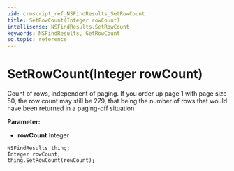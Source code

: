 ```yaml
---
uid: crmscript_ref_NSFindResults_SetRowCount
title: SetRowCount(Integer rowCount)
intellisense: NSFindResults.SetRowCount
keywords: NSFindResults, GetRowCount
so.topic: reference
---
```


# SetRowCount(Integer rowCount)

Count of rows, independent of paging. If you order up page 1 with page size 50, the row count may still be 279, that being the number of rows that would have been returned in a  paging-off situation

**Parameter:** 
* **rowCount** Integer

```crmscript
NSFindResults thing;
Integer rowCount;
thing.SetRowCount(rowCount);
```

